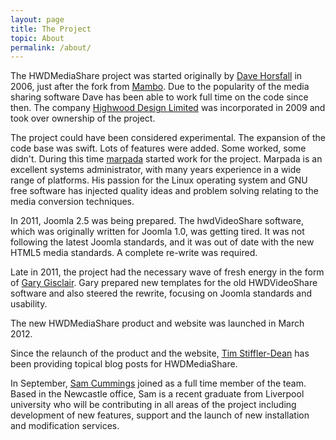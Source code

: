 ```yaml
---
layout: page
title: The Project
topic: About
permalink: /about/
---
```


The HWDMediaShare project was started originally by [Dave Horsfall](https://dave.horsfall.dev/) in 2006, just after the fork from [Mambo](http://mambo-foundation.org/). Due to the popularity of the media sharing software Dave has been able to work full time on the code since then. The company [Highwood Design Limited](http://highwooddesign.co.uk/) was incorporated in 2009 and took over ownership of the project.

The project could have been considered experimental. The expansion of the code base was swift. Lots of features were added. Some worked, some didn't. During this time [marpada](/the-team/44-marpada "Marpada") started work for the project. Marpada is an excellent systems administrator, with many years experience in a wide range of platforms. His passion for the Linux operating system and GNU free software has injected quality ideas and problem solving relating to the media conversion techniques.

In 2011, Joomla 2.5 was being prepared. The hwdVideoShare software, which was originally written for Joomla 1.0, was getting tired. It was not following the latest Joomla standards, and it was out of date with the new HTML5 media standards. A complete re-write was required.

Late in 2011, the project had the necessary wave of fresh energy in the form of [Gary Gisclair](/the-team/43-gary-gisclair "Gary Gisclair"). Gary prepared new templates for the old HWDVideoShare software and also steered the rewrite, focusing on Joomla standards and usability.

The new HWDMediaShare product and website was launched in March 2012.

Since the relaunch of the product and the website, [Tim Stiffler-Dean](/the-team/236-tim-stiffler-dean "Tim Stiffler-Dean") has been providing topical blog posts for HWDMediaShare.

In September, [Sam Cummings](/the-team/235-sam-cummings "Sam Cummings") joined as a full time member of the team. Based in the Newcastle office, Sam is a recent graduate from Liverpool university who will be contributing in all areas of the project including development of new features, support and the launch of new installation and modification services. 
